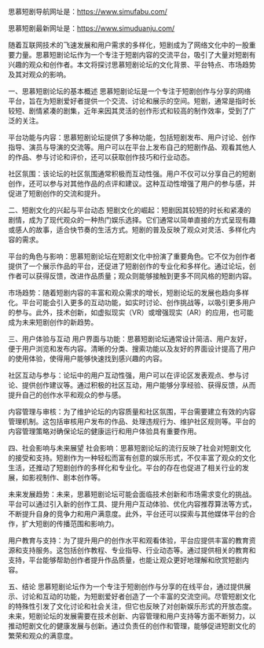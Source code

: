 思慕短剧导航网址是：https://www.simufabu.com/

思慕短剧最新网址是：https://www.simuduanju.com/


随着互联网技术的飞速发展和用户需求的多样化，短剧成为了网络文化中的一股重要力量。思慕短剧论坛作为一个专注于短剧内容的交流平台，吸引了大量对短剧有兴趣的观众和创作者。本文将探讨思慕短剧论坛的文化背景、平台特点、市场趋势及其对观众的影响。

一、思慕短剧论坛的基本概述
思慕短剧论坛是一个专注于短剧创作与分享的网络平台，旨在为短剧爱好者提供一个交流、讨论和展示的空间。短剧，通常是指时长较短、剧情紧凑的剧集，近年来因其灵活的创作形式和较高的制作效率，受到了广泛的关注。

平台功能与内容：思慕短剧论坛提供了多种功能，包括短剧发布、用户讨论、创作指导、演员与导演的交流等。用户可以在平台上发布自己的短剧作品、观看其他人的作品、参与讨论和评价，还可以获取创作技巧和行业动态。

社区氛围：该论坛的社区氛围通常积极而互动性强。用户不仅可以分享自己的短剧创作，还可以参与对其他作品的点评和建议。这种互动性增强了用户的参与感，并促进了短剧创作的交流和提升。

二、短剧文化的兴起与平台动态
短剧文化的崛起：短剧因其较短的时长和紧凑的剧情，成为了现代观众的一种热门娱乐选择。它们通常以简单直接的方式呈现有趣或感人的故事，适合快节奏的生活方式。短剧的普及反映了观众对灵活、多样化内容的需求。

平台的角色与影响：思慕短剧论坛在短剧文化中扮演了重要角色。它不仅为创作者提供了一个展示作品的平台，还促进了短剧创作的专业化和多样化。通过论坛，创作者可以获得反馈，改进作品质量；观众则能够接触到更多不同风格的短剧内容。

市场趋势：随着短剧内容的丰富和观众需求的增长，短剧论坛的发展也趋向多样化。平台可能会引入更多的互动功能，如实时讨论、创作挑战等，以吸引更多用户的参与。此外，技术创新，如虚拟现实（VR）或增强现实（AR）的应用，也可能成为未来短剧创作的新趋势。

三、用户体验与互动
用户界面与功能：思慕短剧论坛通常设计简洁、用户友好，便于用户浏览和发布内容。清晰的分类、搜索功能以及友好的界面设计提高了用户的使用体验，使得用户能够快速找到感兴趣的内容。

社区互动与参与：论坛中的用户互动性强，用户可以在评论区发表观点、参与讨论、提供创作建议等。通过积极的社区互动，用户能够分享经验、获得反馈，从而提升自己的创作水平和观众的参与感。

内容管理与审核：为了维护论坛的内容质量和社区氛围，平台需要建立有效的内容管理机制。这包括审核用户发布的作品、处理违规行为、维护社区规则等。平台的内容管理策略对确保论坛的健康运行和用户体验具有重要作用。

四、社会影响与未来展望
社会影响：思慕短剧论坛的流行反映了社会对短剧文化的接受和支持。短剧作为一种轻松而富有创意的娱乐形式，不仅丰富了观众的文化生活，还推动了短剧创作的多样化和专业化。平台的存在也促进了相关行业的发展，如影视制作、剧本创作等。

未来发展趋势：未来，思慕短剧论坛可能会面临技术创新和市场需求变化的挑战。平台可以通过引入新的创作工具、提升用户互动体验、优化内容推荐算法等方式，不断提升自身的竞争力和用户满意度。此外，平台还可以探索与其他媒体平台的合作，扩大短剧的传播范围和影响力。

用户教育与支持：为了提升用户的创作水平和观看体验，平台应提供丰富的教育资源和支持服务。这包括创作教程、专业指导、行业动态等。通过提供相关的教育和支持，平台能够帮助创作者提升作品质量，也能让观众更好地理解和欣赏短剧内容。

五、结论
思慕短剧论坛作为一个专注于短剧创作与分享的在线平台，通过提供展示、讨论和互动的功能，为短剧爱好者创造了一个丰富的交流空间。尽管短剧文化的特殊性引发了文化讨论和社会关注，但它也反映了对创新娱乐形式的开放态度。未来，短剧论坛的发展需要在技术创新、内容管理和用户支持等方面不断努力，以推动短剧文化的健康发展与创新。通过负责任的创作和管理，能够促进短剧文化的繁荣和观众的满意度。
